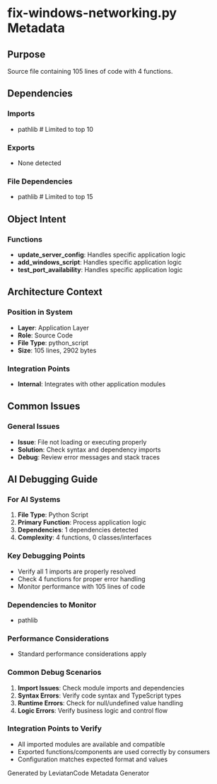 # fix-windows-networking.py Metadata

## Purpose
Source file containing 105 lines of code with 4 functions.

## Dependencies

### Imports
- pathlib  # Limited to top 10

### Exports
- None detected

### File Dependencies
- pathlib  # Limited to top 15

## Object Intent

### Functions
- **update_server_config**: Handles specific application logic
- **add_windows_script**: Handles specific application logic
- **test_port_availability**: Handles specific application logic


## Architecture Context

### Position in System
- **Layer**: Application Layer
- **Role**: Source Code
- **File Type**: python_script
- **Size**: 105 lines, 2902 bytes

### Integration Points
- **Internal**: Integrates with other application modules

## Common Issues

### General Issues
- **Issue**: File not loading or executing properly
- **Solution**: Check syntax and dependency imports
- **Debug**: Review error messages and stack traces

## AI Debugging Guide

### For AI Systems
1. **File Type**: Python Script
2. **Primary Function**: Process application logic
3. **Dependencies**: 1 dependencies detected
4. **Complexity**: 4 functions, 0 classes/interfaces

### Key Debugging Points
- Verify all 1 imports are properly resolved
- Check 4 functions for proper error handling
- Monitor performance with 105 lines of code

### Dependencies to Monitor
- pathlib

### Performance Considerations
- Standard performance considerations apply

### Common Debug Scenarios
1. **Import Issues**: Check module imports and dependencies
2. **Syntax Errors**: Verify code syntax and TypeScript types
3. **Runtime Errors**: Check for null/undefined value handling
4. **Logic Errors**: Verify business logic and control flow

### Integration Points to Verify
- All imported modules are available and compatible
- Exported functions/components are used correctly by consumers
- Configuration matches expected format and values

Generated by LeviatanCode Metadata Generator
